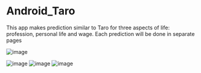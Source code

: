 # Android_Taro
This app makes prediction similar to Taro for three aspects of life: profession, personal life and wage. Each prediction will be done in separate pages

![image](https://user-images.githubusercontent.com/50133530/117547157-ecff6e80-b04f-11eb-8d0c-0d217ae1283c.png)

![image](https://user-images.githubusercontent.com/50133530/117547182-10c2b480-b050-11eb-893f-cb6fe9771c54.png)
![image](https://user-images.githubusercontent.com/50133530/117547193-29cb6580-b050-11eb-8810-5db5a3ad43bf.png)
![image](https://user-images.githubusercontent.com/50133530/117547235-6dbe6a80-b050-11eb-81e5-751040fb61bb.png)



